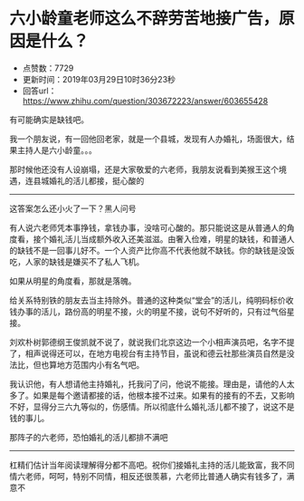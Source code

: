 # 六小龄童老师这么不辞劳苦地接广告，原因是什么？
- 点赞数：7729
- 更新时间：2019年03月29日10时36分23秒
- 回答url：https://www.zhihu.com/question/303672223/answer/603655428
<body>
 <p data-pid="haFPLBTW">有可能确实是缺钱吧。</p>
 <p data-pid="QXDBOOBs">我一个朋友说，有一回他回老家，就是一个县城，发现有人办婚礼，场面很大，结果主持人是六小龄童。。。</p>
 <p data-pid="LckYOOrF">那时候他还没有人设崩塌，还是大家敬爱的六老师，我朋友说看到美猴王这个境遇，连县城婚礼的活儿都接，挺心酸的</p>
 <hr>
 <p data-pid="oGnKOahP">这答案怎么还小火了一下？黑人问号</p>
 <p data-pid="DgCRfW2k">有人说六老师凭本事挣钱，拿钱办事，没啥可心酸的。那只能说这是从普通人的角度看，接个婚礼活儿当成额外收入还美滋滋。由奢入俭难，明星的缺钱，和普通人的缺钱不是一回事儿好不。一个人资产比你高不代表他就不缺钱。你的缺钱是没饭吃，人家的缺钱是嫌买不了私人飞机。</p>
 <p data-pid="Qh3sIKiY">如果从明星的角度看，那就是落魄。</p>
 <p data-pid="onxiwUIJ">给关系特别铁的朋友去当主持除外。普通的这种类似“堂会”的活儿，纯明码标价收钱办事的活儿，路份高的明星不接，火的明星不接，说句不好听的，只有过气俗星接。</p>
 <p data-pid="d1lB2EAc">刘欢朴树郭德纲王俊凯就不说了，就说我们北京这边一个小相声演员吧，名字不提了，相声说得还可以，在地方电视台有主持节目，虽说和德云社那些演员自然是没法比，但也算地方范围内小有名气吧。</p>
 <p data-pid="tIQhRj08">我认识他，有人想请他主持婚礼，托我问了问，他说不能接。理由是，请他的人太多了。如果是每个邀请都接的话，他根本接不过来。如果有的接有的不去，又影响不好，显得分三六九等似的，伤感情。所以彻底什么婚礼活儿都不接了，说这不是钱的事儿。</p>
 <p data-pid="V0N6Aefp">那阵子的六老师，恐怕婚礼的活儿都排不满吧</p>
 <hr>
 <p data-pid="suOj7cPz">杠精们估计当年阅读理解得分都不高吧。祝你们接婚礼主持的活儿能致富，我不同情六老师，呵呵，特别不同情，相反还很羡慕，六老师比普通人确实有钱多了，满意不</p>
</body>